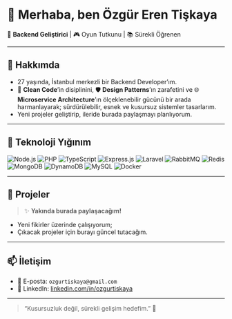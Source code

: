 # 👋 Merhaba, ben Özgür Eren Tişkaya

🎯 **Backend Geliştirici** | 🎮 Oyun Tutkunu | 📚 Sürekli Öğrenen

---

## 🌱 Hakkımda
- 27 yaşında, İstanbul merkezli bir Backend Developer’ım.
- 🔧 **Clean Code**’in disiplinini, 🛡️ **Design Patterns**’ın zarafetini ve 🌐 **Microservice Architecture**’ın ölçeklenebilir gücünü bir arada harmanlayarak; sürdürülebilir, esnek ve kusursuz sistemler tasarlarım.
- Yeni projeler geliştirip, ileride burada paylaşmayı planlıyorum.

---

## 🚀 Teknoloji Yığınım

<p>
  <img alt="Node.js" src="https://img.shields.io/badge/Node.js-339933?logo=node.js&logoColor=white" />
  <img alt="PHP" src="https://img.shields.io/badge/PHP-777BB4?logo=php&logoColor=white" />
  <img alt="TypeScript" src="https://img.shields.io/badge/TypeScript-3178C6?logo=typescript&logoColor=white" />
  <img alt="Express.js" src="https://img.shields.io/badge/Express.js-000000?logo=express&logoColor=white" />
  <img alt="Laravel" src="https://img.shields.io/badge/Laravel-FF2D20?logo=laravel&logoColor=white" />
  <img alt="RabbitMQ" src="https://img.shields.io/badge/RabbitMQ-FF6600?logo=rabbitmq&logoColor=white" />
  <img alt="Redis" src="https://img.shields.io/badge/Redis-DC382D?logo=redis&logoColor=white" />
  <img alt="MongoDB" src="https://img.shields.io/badge/MongoDB-47A248?logo=mongodb&logoColor=white" />
  <img alt="DynamoDB" src="https://img.shields.io/badge/DynamoDB-4053D6?logo=amazondynamodb&logoColor=white" />
  <img alt="MySQL" src="https://img.shields.io/badge/MySQL-4479A1?logo=mysql&logoColor=white" />
  <img alt="Docker" src="https://img.shields.io/badge/Docker-2496ED?logo=docker&logoColor=white" />
</p>

---

## 📂 Projeler
> ✨ **Yakında burada paylaşacağım!**

- Yeni fikirler üzerinde çalışıyorum;  
- Çıkacak projeler için burayı güncel tutacağım.

---

## 📫 İletişim
- 📧 E-posta: `ozgurtiskaya@gmail.com`
- 💼 LinkedIn: [linkedin.com/in/ozgurtiskaya](https://linkedin.com/in/ozgurtiskaya)

---

> “Kusursuzluk değil, sürekli gelişim hedefim.” 🚀

